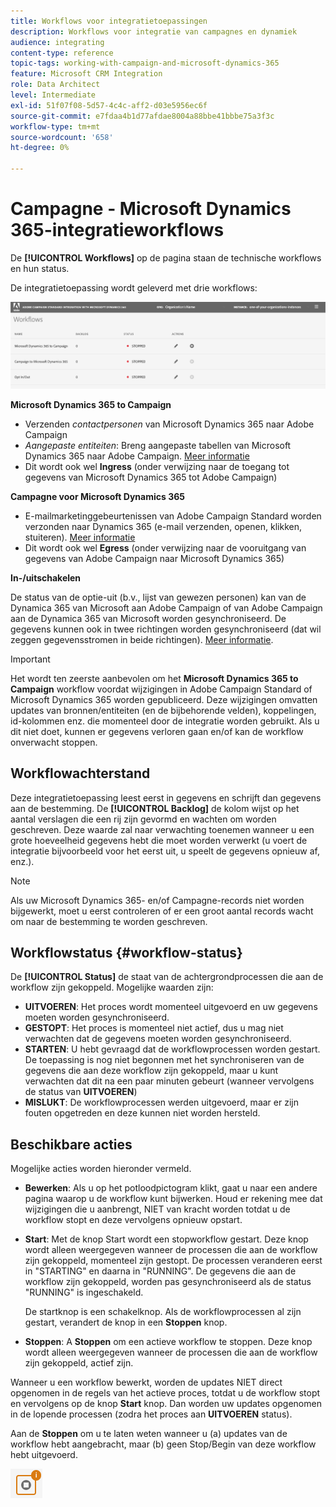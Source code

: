```yaml
---
title: Workflows voor integratietoepassingen
description: Workflows voor integratie van campagnes en dynamiek
audience: integrating
content-type: reference
topic-tags: working-with-campaign-and-microsoft-dynamics-365
feature: Microsoft CRM Integration
role: Data Architect
level: Intermediate
exl-id: 51f07f08-5d57-4c4c-aff2-d03e5956ec6f
source-git-commit: e7fdaa4b1d77afdae8004a88bbe41bbbe75a3f3c
workflow-type: tm+mt
source-wordcount: '658'
ht-degree: 0%

---
```


# Campagne - Microsoft Dynamics 365-integratieworkflows

De **[!UICONTROL Workflows]** op de pagina staan de technische workflows en hun status.

De integratietoepassing wordt geleverd met drie workflows:

![](assets/do-not-localize/d365-to-acs-ui-page-workflows.png)

**Microsoft Dynamics 365 to Campaign**
* Verzenden *contactpersonen* van Microsoft Dynamics 365 naar Adobe Campaign
* *Aangepaste entiteiten*: Breng aangepaste tabellen van Microsoft Dynamics 365 naar Adobe Campaign. [Meer informatie](../../integrating/using/d365-acs-using-the-integration.md#data-flows)
* Dit wordt ook wel **Ingress** (onder verwijzing naar de toegang tot gegevens van Microsoft Dynamics 365 tot Adobe Campaign)

**Campagne voor Microsoft Dynamics 365**
* E-mailmarketinggebeurtenissen van Adobe Campaign Standard worden verzonden naar Dynamics 365 (e-mail verzenden, openen, klikken, stuiteren). [Meer informatie](../../integrating/using/d365-acs-using-the-integration.md#email-marketing-event-flow)
* Dit wordt ook wel **Egress** (onder verwijzing naar de vooruitgang van gegevens van Adobe Campaign naar Microsoft Dynamics 365)

**In-/uitschakelen**

De status van de optie-uit (b.v., lijst van gewezen personen) kan van de Dynamica 365 van Microsoft aan Adobe Campaign of van Adobe Campaign aan de Dynamica 365 van Microsoft worden gesynchroniseerd. De gegevens kunnen ook in twee richtingen worden gesynchroniseerd (dat wil zeggen gegevensstromen in beide richtingen). [Meer informatie](../../integrating/using/d365-acs-self-service-app-data-sync.md#opt-in-out-wf).

>[!IMPORTANT]
>
>Het wordt ten zeerste aanbevolen om het **Microsoft Dynamics 365 to Campaign** workflow voordat wijzigingen in Adobe Campaign Standard of Microsoft Dynamics 365 worden gepubliceerd. Deze wijzigingen omvatten updates van bronnen/entiteiten (en de bijbehorende velden), koppelingen, id-kolommen enz. die momenteel door de integratie worden gebruikt. Als u dit niet doet, kunnen er gegevens verloren gaan en/of kan de workflow onverwacht stoppen.

## Workflowachterstand

Deze integratietoepassing leest eerst in gegevens en schrijft dan gegevens aan de bestemming. De **[!UICONTROL Backlog]** de kolom wijst op het aantal verslagen die een rij zijn gevormd en wachten om worden geschreven. Deze waarde zal naar verwachting toenemen wanneer u een grote hoeveelheid gegevens hebt die moet worden verwerkt (u voert de integratie bijvoorbeeld voor het eerst uit, u speelt de gegevens opnieuw af, enz.).

>[!NOTE]
>Als uw Microsoft Dynamics 365- en/of Campagne-records niet worden bijgewerkt, moet u eerst controleren of er een groot aantal records wacht om naar de bestemming te worden geschreven.
>

## Workflowstatus {#workflow-status}

De **[!UICONTROL Status]** de staat van de achtergrondprocessen die aan de workflow zijn gekoppeld. Mogelijke waarden zijn:

* **UITVOEREN**: Het proces wordt momenteel uitgevoerd en uw gegevens moeten worden gesynchroniseerd.
* **GESTOPT**: Het proces is momenteel niet actief, dus u mag niet verwachten dat de gegevens moeten worden gesynchroniseerd.
* **STARTEN**: U hebt gevraagd dat de workflowprocessen worden gestart. De toepassing is nog niet begonnen met het synchroniseren van de gegevens die aan deze workflow zijn gekoppeld, maar u kunt verwachten dat dit na een paar minuten gebeurt (wanneer vervolgens de status van **UITVOEREN**)
* **MISLUKT**: De workflowprocessen werden uitgevoerd, maar er zijn fouten opgetreden en deze kunnen niet worden hersteld.

## Beschikbare acties

Mogelijke acties worden hieronder vermeld.

* **Bewerken**: Als u op het potloodpictogram klikt, gaat u naar een andere pagina waarop u de workflow kunt bijwerken. Houd er rekening mee dat wijzigingen die u aanbrengt, NIET van kracht worden totdat u de workflow stopt en deze vervolgens opnieuw opstart.

* **Start**: Met de knop Start wordt een stopworkflow gestart. Deze knop wordt alleen weergegeven wanneer de processen die aan de workflow zijn gekoppeld, momenteel zijn gestopt. De processen veranderen eerst in &quot;STARTING&quot; en daarna in &quot;RUNNING&quot;. De gegevens die aan de workflow zijn gekoppeld, worden pas gesynchroniseerd als de status &quot;RUNNING&quot; is ingeschakeld.

  De startknop is een schakelknop. Als de workflowprocessen al zijn gestart, verandert de knop in een **Stoppen** knop.

* **Stoppen**: A **Stoppen** om een actieve workflow te stoppen. Deze knop wordt alleen weergegeven wanneer de processen die aan de workflow zijn gekoppeld, actief zijn.

Wanneer u een workflow bewerkt, worden de updates NIET direct opgenomen in de regels van het actieve proces, totdat u de workflow stopt en vervolgens op de knop **Start** knop. Dan worden uw updates opgenomen in de lopende processen (zodra het proces aan **UITVOEREN** status).

Aan de **Stoppen** om u te laten weten wanneer u (a) updates van de workflow hebt aangebracht, maar (b) geen Stop/Begin van deze workflow hebt uitgevoerd.

![](assets/do-not-localize/d365-to-acs-icon-stop-with-changes.png)
